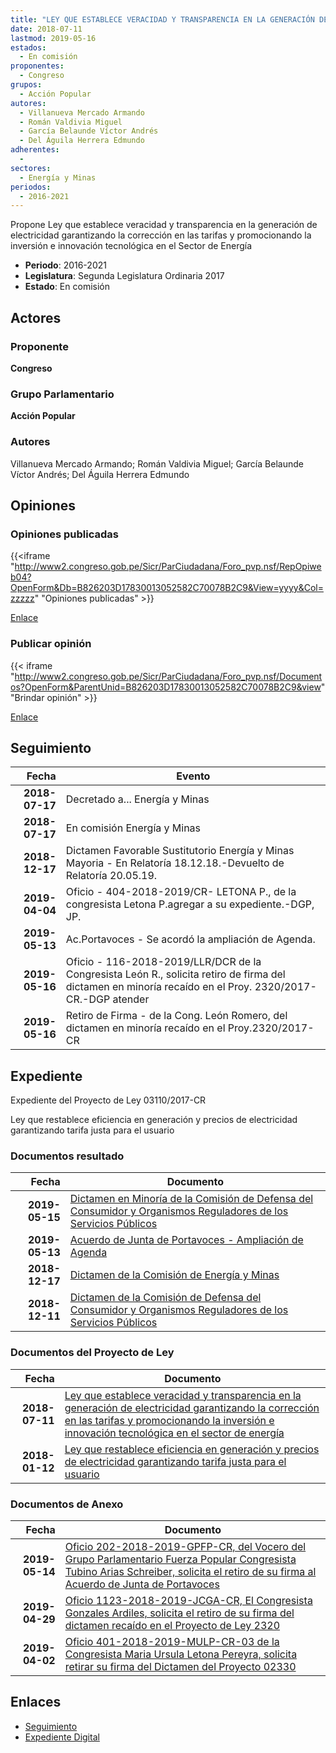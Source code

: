 ```yaml
---
title: "LEY QUE ESTABLECE VERACIDAD Y TRANSPARENCIA EN LA GENERACIÓN DE ELECTRICIDAD GARANTIZANDO LA CORRECCIÓN EN LAS TARIFAS Y PROMOCIONANDO LA INVERSIÓN E INNOVACIÓN TECNOLÓGICA EN EL SECTOR DE ENERGÍA"
date: 2018-07-11
lastmod: 2019-05-16
estados: 
  - En comisión
proponentes: 
  - Congreso
grupos: 
  - Acción Popular
autores: 
  - Villanueva Mercado Armando
  - Román Valdivia Miguel
  - García Belaunde Víctor Andrés
  - Del Águila Herrera Edmundo
adherentes: 
  - 
sectores: 
  - Energía y Minas
periodos: 
  - 2016-2021
---
```


Propone Ley que establece veracidad y transparencia en la generación de electricidad garantizando la corrección en las tarifas y promocionando la inversión e innovación tecnológica en el Sector de Energía

- **Periodo**: 2016-2021
- **Legislatura**: Segunda Legislatura Ordinaria 2017
- **Estado**: En comisión

## Actores

### Proponente

**Congreso**

### Grupo Parlamentario

**Acción Popular**

### Autores

Villanueva Mercado Armando; Román Valdivia Miguel; García Belaunde Víctor Andrés; Del Águila Herrera Edmundo


## Opiniones

### Opiniones publicadas

{{<iframe "http://www2.congreso.gob.pe/Sicr/ParCiudadana/Foro_pvp.nsf/RepOpiweb04?OpenForm&Db=B826203D17830013052582C70078B2C9&View=yyyy&Col=zzzzz" "Opiniones publicadas" >}}

[Enlace](http://www2.congreso.gob.pe/Sicr/ParCiudadana/Foro_pvp.nsf/RepOpiweb04?OpenForm&Db=B826203D17830013052582C70078B2C9&View=yyyy&Col=zzzzz)
### Publicar opinión

{{< iframe "http://www2.congreso.gob.pe/Sicr/ParCiudadana/Foro_pvp.nsf/Documentos?OpenForm&ParentUnid=B826203D17830013052582C70078B2C9&view" "Brindar opinión" >}}

[Enlace](http://www2.congreso.gob.pe/Sicr/ParCiudadana/Foro_pvp.nsf/Documentos?OpenForm&ParentUnid=B826203D17830013052582C70078B2C9&view)

## Seguimiento

| Fecha | Evento |
|------:|--------|
| **2018-07-17** | Decretado a... Energía y Minas|
| **2018-07-17** | En comisión Energía y Minas|
| **2018-12-17** | Dictamen Favorable Sustitutorio Energía y Minas Mayoria - En Relatoría 18.12.18.-Devuelto de Relatoría 20.05.19.|
| **2019-04-04** | Oficio - 404-2018-2019/CR- LETONA P., de la congresista Letona P.agregar a su expediente.-DGP, JP.|
| **2019-05-13** | Ac.Portavoces - Se acordó la ampliación de Agenda.|
| **2019-05-16** | Oficio - 116-2018-2019/LLR/DCR de la Congresista León R., solicita retiro de firma del dictamen en minoría recaído en el Proy. 2320/2017-CR.-DGP atender|
| **2019-05-16** | Retiro de Firma - de la Cong. León Romero, del dictamen en minoría recaído en el Proy.2320/2017-CR|


## Expediente

Expediente del Proyecto de Ley 03110/2017-CR

Ley que restablece eficiencia en generación y precios de electricidad garantizando tarifa justa para el usuario


### Documentos resultado

| Fecha | Documento |
|------:|--------|
| **2019-05-15** | [Dictamen en Minoría de la Comisión de Defensa del Consumidor y Organismos Reguladores de los Servicios Públicos](http://www.leyes.congreso.gob.pe/Documentos/2016_2021/Dictamenes/Proyectos_de_Ley/02320DC06MAY20190515.pdf) |
| **2019-05-13** | [Acuerdo de Junta de Portavoces - Ampliación de Agenda](http://www.leyes.congreso.gob.pe/Documentos/2016_2021/Acuerdos/Junta_Portavoces/AJP0232020190513.pdf) |
| **2018-12-17** | [Dictamen de la Comisión de Energía y Minas](http://www.leyes.congreso.gob.pe/Documentos/2016_2021/Dictamenes/Proyectos_de_Ley/02320DC11MAY20181217.pdf) |
| **2018-12-11** | [Dictamen de la Comisión de Defensa del Consumidor y Organismos Reguladores de los Servicios Públicos](http://www.leyes.congreso.gob.pe/Documentos/2016_2021/Dictamenes/Proyectos_de_Ley/02320DC06MAY20181211.pdf) |

### Documentos del Proyecto de Ley

| Fecha | Documento |
|------:|--------|
| **2018-07-11** | [Ley que establece veracidad y transparencia en la generación de electricidad garantizando la corrección en las tarifas y promocionando la inversión e innovación tecnológica en el sector de energía](http://www.leyes.congreso.gob.pe/Documentos/2016_2021/Proyectos_de_Ley_y_de_Resoluciones_Legislativas/PL0311020180711.pdf) |
| **2018-01-12** | [Ley que restablece eficiencia en generación y precios de electricidad garantizando tarifa justa para el usuario](http://www.leyes.congreso.gob.pe/Documentos/2016_2021/Proyectos_de_Ley_y_de_Resoluciones_Legislativas/PL0232020180112.pdf) |

### Documentos de Anexo

| Fecha | Documento |
|------:|--------|
| **2019-05-14** | [Oficio 202-2018-2019-GPFP-CR, del Vocero del Grupo Parlamentario Fuerza Popular Congresista Tubino Arias Schreiber, solicita el retiro de su firma al Acuerdo de Junta de Portavoces](http://www.leyes.congreso.gob.pe/Documentos/2016_2021/Oficios/Grupos_Parlamentarios/OFICIO-202-2018-2019-GPFP-CR.pdf) |
| **2019-04-29** | [Oficio 1123-2018-2019-JCGA-CR, El Congresista Gonzales Ardiles, solicita el retiro de su firma del dictamen recaído en el Proyecto de Ley 2320](http://www.leyes.congreso.gob.pe/Documentos/2016_2021/Retiro_de_Firmas/Dictamenes/OFICIO-1123-2018-2019-JCGA-CR.pdf) |
| **2019-04-02** | [Oficio 401-2018-2019-MULP-CR-03 de la Congresista Maria Ursula Letona Pereyra, solicita retirar su firma del Dictamen del Proyecto 02330](http://www.leyes.congreso.gob.pe/Documentos/2016_2021/Oficios/Congresistas/OFICIO-401-2018-2019-MULP-CR-03.pdf) |

## Enlaces 

- [Seguimiento](http://www2.congreso.gob.pe/Sicr/TraDocEstProc/CLProLey2016.nsf/f7fff46988ca05b1052578e100829cc7/c6aeecb85333bc8f052582c80004771b?OpenDocument)
- [Expediente Digital](http://www2.congreso.gob.pe/Sicr/TraDocEstProc/CLProLey2016.nsf/f7fff46988ca05b1052578e100829cc7/c6aeecb85333bc8f052582c80004771b?OpenDocument&Click=05257FB7005EB655.eb71d0cf91d8294e05256cdf006b5706/$Body/0.1C6C)
